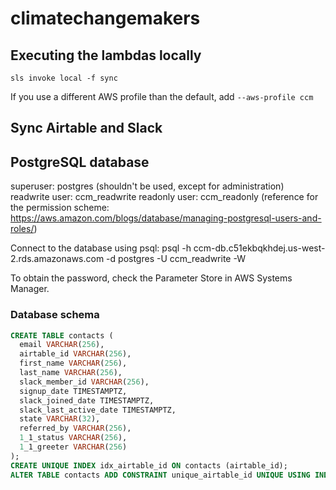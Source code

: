 # climatechangemakers

## Executing the lambdas locally

```
sls invoke local -f sync
```

If you use a different AWS profile than the default, add `--aws-profile ccm`

## Sync Airtable and Slack

## PostgreSQL database

superuser: postgres (shouldn't be used, except for administration)
readwrite user: ccm_readwrite
readonly user: ccm_readonly
(reference for the permission scheme: https://aws.amazon.com/blogs/database/managing-postgresql-users-and-roles/)

Connect to the database using psql:
psql -h ccm-db.c51ekbqkhdej.us-west-2.rds.amazonaws.com -d postgres -U ccm_readwrite -W

To obtain the password, check the Parameter Store in AWS Systems Manager.

### Database schema

```SQL
CREATE TABLE contacts (
  email VARCHAR(256),
  airtable_id VARCHAR(256),
  first_name VARCHAR(256),
  last_name VARCHAR(256),
  slack_member_id VARCHAR(256),
  signup_date TIMESTAMPTZ,
  slack_joined_date TIMESTAMPTZ,
  slack_last_active_date TIMESTAMPTZ,
  state VARCHAR(32),
  referred_by VARCHAR(256),
  1_1_status VARCHAR(256),
  1_1_greeter VARCHAR(256)
);
CREATE UNIQUE INDEX idx_airtable_id ON contacts (airtable_id);
ALTER TABLE contacts ADD CONSTRAINT unique_airtable_id UNIQUE USING INDEX idx_airtable_id;
```
